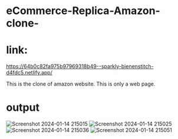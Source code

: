 # eCommerce-Replica-Amazon-clone-
# link:
https://64b0c82fa975b97969318b49--sparkly-bienenstitch-d4fdc5.netlify.app/



This is the clone of amazon website.
This is only a web page.
# output
![Screenshot 2024-01-14 215015](https://github.com/12saswat/eCommerce-Replica-Amazon-clone-/assets/138807629/e63c6a85-4244-4fd2-bd53-bb810c17a552)
![Screenshot 2024-01-14 215025](https://github.com/12saswat/eCommerce-Replica-Amazon-clone-/assets/138807629/cd9118ef-4631-4cf2-83a5-213c356229ef)
![Screenshot 2024-01-14 215036](https://github.com/12saswat/eCommerce-Replica-Amazon-clone-/assets/138807629/b677cd41-80dc-4184-b9c2-bf42eb9890f1)
![Screenshot 2024-01-14 215051](https://github.com/12saswat/eCommerce-Replica-Amazon-clone-/assets/138807629/81d89401-c821-46ce-b5e2-3c1e7b9e4d90)
